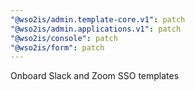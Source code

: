 ```yaml
---
"@wso2is/admin.template-core.v1": patch
"@wso2is/admin.applications.v1": patch
"@wso2is/console": patch
"@wso2is/form": patch
---
```


Onboard Slack and Zoom SSO templates
